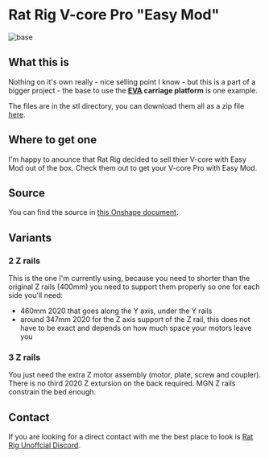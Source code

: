 # Rat Rig V-core Pro "Easy Mod"

![base](https://raw.githubusercontent.com/pkucmus/Easy-Mod/master/images/base.png)

## What this is

Nothing on it's own really - nice selling point I know - but this is a part of a bigger project - the base to use the **[EVA](https://github.com/pkucmus/EVA/) carriage platform** is one example.

The files are in the stl directory, you can download them all as a zip file [here](https://github.com/pkucmus/EVA/archive/master.zip).

## Where to get one

I'm happy to anounce that Rat Rig decided to sell thier V-core with Easy Mod out of the box. Check them out to get your V-core Pro with Easy Mod.

## Source

You can find the source in [this Onshape document](https://cad.onshape.com/documents/d1cf51356ca66e6a45738c30/v/bdf1eba1f7df826475f93437/e/61f36bd0b771bfe27606c238).

## Variants

### 2 Z rails

This is the one I'm currently using, because you need to shorter than the original Z rails (400mm) you need to support them properly so one for each side you'll need:

- 460mm 2020 that goes along the Y axis, under the Y rails
- around 347mm 2020 for the Z axis support of the Z rail, this does not have to be exact and depends on how much space your motors leave you

### 3 Z rails

You just need the extra Z motor assembly (motor, plate, screw and coupler). There is no third 2020 Z extursion on the back required. MGN Z rails constrain the bed enough.

## Contact

If you are looking for a direct contact with me the best place to look is [Rat Rig Unoffcial Discord](https://discord.gg/FTd5mXV).
